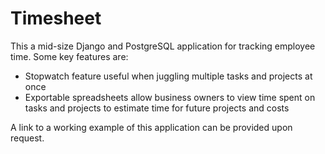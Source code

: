 # Timesheet
This a mid-size Django and PostgreSQL application for tracking employee time.
Some key features are:
- Stopwatch feature useful when juggling multiple tasks and projects at once
- Exportable spreadsheets allow business owners to view time spent on tasks and projects to estimate time for future projects and costs

A link to a working example of this application can be provided upon request.
